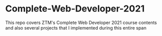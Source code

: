 # Complete-Web-Developer-2021
This repo covers ZTM's Complete Web Developer 2021 course contents and also several projects that I implemented during this entire span
